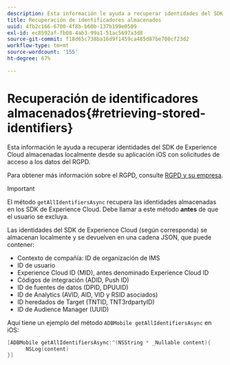 ```yaml
---
description: Esta información le ayuda a recuperar identidades del SDK de Experience Cloud almacenadas localmente desde su aplicación iOS con solicitudes de acceso a los datos del RGPD.
title: Recuperación de identificadores almacenados
uuid: 4fb2c166-6700-4f8b-b60b-137b199e0509
exl-id: ec8592af-fb08-4ab3-99a1-51ac5697a3d8
source-git-commit: f18d65c738ba16d9f1459ca485d87be708cf23d2
workflow-type: tm+mt
source-wordcount: '155'
ht-degree: 67%

---
```


# Recuperación de identificadores almacenados{#retrieving-stored-identifiers}

Esta información le ayuda a recuperar identidades del SDK de Experience Cloud almacenadas localmente desde su aplicación iOS con solicitudes de acceso a los datos del RGPD.

Para obtener más información sobre el RGPD, consulte [RGPD y su empresa](https://www.adobe.com/es/privacy/general-data-protection-regulation.html).

>[!IMPORTANT]
>
>El método `getAllIdentifiersAsync` recupera las identidades almacenadas en los SDK de Experience Cloud. Debe llamar a este método **antes** de que el usuario se excluya.

Las identidades del SDK de Experience Cloud (según corresponda) se almacenan localmente y se devuelven en una cadena JSON, que puede contener:

* Contexto de compañía: ID de organización de IMS
* ID de usuario
* Experience Cloud ID (MID), antes denominado Experience Cloud ID
* Códigos de integración (ADID, Push ID)
* ID de fuentes de datos (DPID, DPUUID)
* ID de Analytics (AVID, AID, VID y RSID asociados)
* ID heredados de Target (TNTID, TNT3rdpartyID)
* ID de Audience Manager (UUID)

Aquí tiene un ejemplo del método `ADBMobile getAllIdentifiersAsync` en iOS:

```objective-c
[ADBMobile getAllIdentifiersAsync:^(NSString * _Nullable content){
      NSLog(content) 
}]
```
